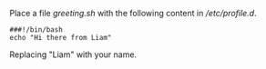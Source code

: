 Place a file *greeting.sh* with the following content in */etc/profile.d*.

~~~~
###!/bin/bash
echo "Hi there from Liam"
~~~~

Replacing "Liam" with your name.

